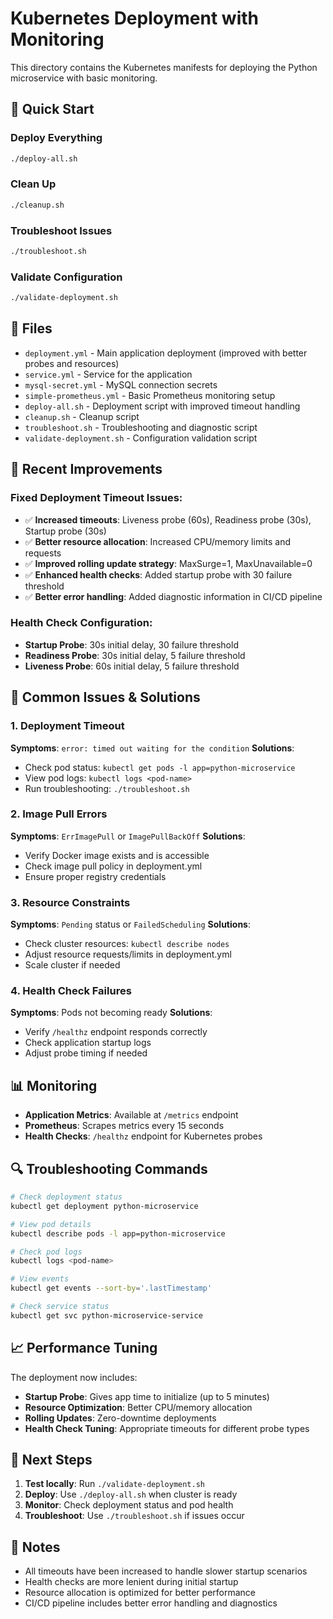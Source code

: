 # Kubernetes Deployment with Monitoring

This directory contains the Kubernetes manifests for deploying the Python microservice with basic monitoring.

## 🚀 Quick Start

### Deploy Everything
```bash
./deploy-all.sh
```

### Clean Up
```bash
./cleanup.sh
```

### Troubleshoot Issues
```bash
./troubleshoot.sh
```

### Validate Configuration
```bash
./validate-deployment.sh
```

## 📁 Files

- `deployment.yml` - Main application deployment (improved with better probes and resources)
- `service.yml` - Service for the application
- `mysql-secret.yml` - MySQL connection secrets
- `simple-prometheus.yml` - Basic Prometheus monitoring setup
- `deploy-all.sh` - Deployment script with improved timeout handling
- `cleanup.sh` - Cleanup script
- `troubleshoot.sh` - Troubleshooting and diagnostic script
- `validate-deployment.sh` - Configuration validation script

## 🔧 Recent Improvements

### Fixed Deployment Timeout Issues:
- ✅ **Increased timeouts**: Liveness probe (60s), Readiness probe (30s), Startup probe (30s)
- ✅ **Better resource allocation**: Increased CPU/memory limits and requests
- ✅ **Improved rolling update strategy**: MaxSurge=1, MaxUnavailable=0
- ✅ **Enhanced health checks**: Added startup probe with 30 failure threshold
- ✅ **Better error handling**: Added diagnostic information in CI/CD pipeline

### Health Check Configuration:
- **Startup Probe**: 30s initial delay, 30 failure threshold
- **Readiness Probe**: 30s initial delay, 5 failure threshold  
- **Liveness Probe**: 60s initial delay, 5 failure threshold

## 🚨 Common Issues & Solutions

### 1. Deployment Timeout
**Symptoms**: `error: timed out waiting for the condition`
**Solutions**:
- Check pod status: `kubectl get pods -l app=python-microservice`
- View pod logs: `kubectl logs <pod-name>`
- Run troubleshooting: `./troubleshoot.sh`

### 2. Image Pull Errors
**Symptoms**: `ErrImagePull` or `ImagePullBackOff`
**Solutions**:
- Verify Docker image exists and is accessible
- Check image pull policy in deployment.yml
- Ensure proper registry credentials

### 3. Resource Constraints
**Symptoms**: `Pending` status or `FailedScheduling`
**Solutions**:
- Check cluster resources: `kubectl describe nodes`
- Adjust resource requests/limits in deployment.yml
- Scale cluster if needed

### 4. Health Check Failures
**Symptoms**: Pods not becoming ready
**Solutions**:
- Verify `/healthz` endpoint responds correctly
- Check application startup logs
- Adjust probe timing if needed

## 📊 Monitoring

- **Application Metrics**: Available at `/metrics` endpoint
- **Prometheus**: Scrapes metrics every 15 seconds
- **Health Checks**: `/healthz` endpoint for Kubernetes probes

## 🔍 Troubleshooting Commands

```bash
# Check deployment status
kubectl get deployment python-microservice

# View pod details
kubectl describe pods -l app=python-microservice

# Check pod logs
kubectl logs <pod-name>

# View events
kubectl get events --sort-by='.lastTimestamp'

# Check service status
kubectl get svc python-microservice-service
```

## 📈 Performance Tuning

The deployment now includes:
- **Startup Probe**: Gives app time to initialize (up to 5 minutes)
- **Resource Optimization**: Better CPU/memory allocation
- **Rolling Updates**: Zero-downtime deployments
- **Health Check Tuning**: Appropriate timeouts for different probe types

## 🚀 Next Steps

1. **Test locally**: Run `./validate-deployment.sh`
2. **Deploy**: Use `./deploy-all.sh` when cluster is ready
3. **Monitor**: Check deployment status and pod health
4. **Troubleshoot**: Use `./troubleshoot.sh` if issues occur

## 📝 Notes

- All timeouts have been increased to handle slower startup scenarios
- Health checks are more lenient during initial startup
- Resource allocation is optimized for better performance
- CI/CD pipeline includes better error handling and diagnostics
